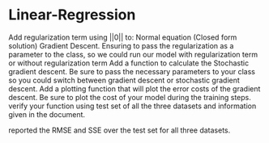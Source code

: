 # Linear-Regression

Add regularization term using ||0|| to:
Normal equation (Closed form solution) 
Gradient Descent. 
Ensuring to pass the regularization as a parameter to the class, so we could run our model with regularization term or without regularization term
Add a function to calculate the Stochastic gradient descent.
Be sure to pass the necessary parameters to your class so you could switch between gradient descent or stochastic gradient descent.
Add a plotting function that will plot the error costs of the gradient descent.
Be sure to plot the cost of your model during the training steps.
verify your function using test set of all the three datasets and information given in the document. 

reported the RMSE and SSE over the test set for all three datasets. 
